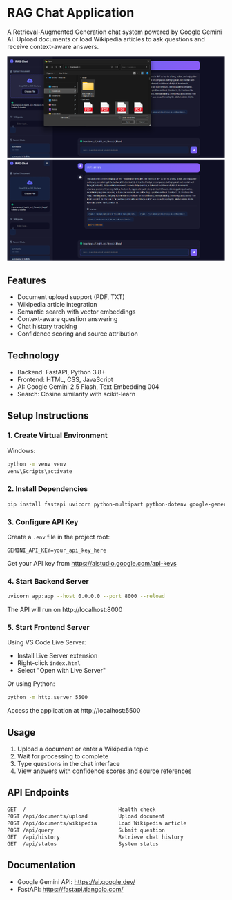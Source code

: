 # RAG Chat Application

A Retrieval-Augmented Generation chat system powered by Google Gemini AI. Upload documents or load Wikipedia articles to ask questions and receive context-aware answers.

![Upload File Interface](ss/upload.png)
![Chat Interface](ss/chat.png)

## Features

- Document upload support (PDF, TXT)
- Wikipedia article integration
- Semantic search with vector embeddings
- Context-aware question answering
- Chat history tracking
- Confidence scoring and source attribution

## Technology

- Backend: FastAPI, Python 3.8+
- Frontend: HTML, CSS, JavaScript
- AI: Google Gemini 2.5 Flash, Text Embedding 004
- Search: Cosine similarity with scikit-learn

## Setup Instructions

### 1. Create Virtual Environment

Windows:
```bash
python -m venv venv
venv\Scripts\activate
```

### 2. Install Dependencies
```bash
pip install fastapi uvicorn python-multipart python-dotenv google-generativeai PyPDF2 numpy scikit-learn wikipedia-api
```

### 3. Configure API Key

Create a `.env` file in the project root:
```
GEMINI_API_KEY=your_api_key_here
```

Get your API key from https://aistudio.google.com/api-keys

### 4. Start Backend Server
```bash
uvicorn app:app --host 0.0.0.0 --port 8000 --reload
```

The API will run on http://localhost:8000

### 5. Start Frontend Server

Using VS Code Live Server:
- Install Live Server extension
- Right-click `index.html`
- Select "Open with Live Server"

Or using Python:
```bash
python -m http.server 5500
```

Access the application at http://localhost:5500

## Usage

1. Upload a document or enter a Wikipedia topic
2. Wait for processing to complete
3. Type questions in the chat interface
4. View answers with confidence scores and source references

## API Endpoints
```
GET  /                              Health check
POST /api/documents/upload          Upload document
POST /api/documents/wikipedia       Load Wikipedia article
POST /api/query                     Submit question
GET  /api/history                   Retrieve chat history
GET  /api/status                    System status
```



## Documentation

- Google Gemini API: https://ai.google.dev/
- FastAPI: https://fastapi.tiangolo.com/


